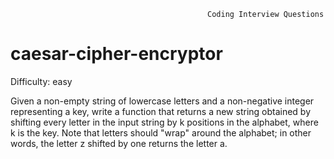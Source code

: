                                                 Coding Interview Questions     
# caesar-cipher-encryptor

Difficulty: easy

  Given a non-empty string of lowercase letters and a non-negative integer
  representing a key, write a function that returns a new string obtained by
  shifting every letter in the input string by k positions in the alphabet,
  where k is the key. Note that letters should "wrap" around the alphabet; in other words, the
  letter z shifted by one returns the letter a.
